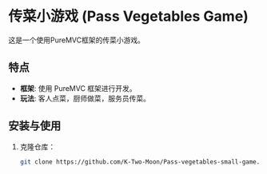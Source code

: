 # 传菜小游戏 (Pass Vegetables Game)

这是一个使用PureMVC框架的传菜小游戏。

## 特点

- **框架**: 使用 PureMVC 框架进行开发。
- **玩法**: 客人点菜，厨师做菜，服务员传菜。

## 安装与使用

1. 克隆仓库：

   ```sh
   git clone https://github.com/K-Two-Moon/Pass-vegetables-small-game.git
